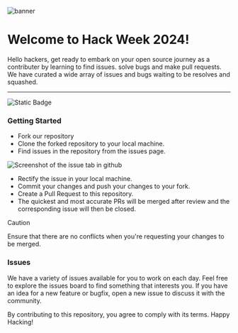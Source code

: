 ![banner](https://github.com/Vishnu-M-E/Hacktoberfest-2024/blob/main/assets/DO-HFest-EmailBanner-600px-1-@2x.png?raw=true)

# Welcome to Hack Week 2024!

Hello hackers, get ready to embark on your open source journey as a contributer by learning to find issues. solve bugs and make pull requests.
We have curated a wide array of issues and bugs waiting to be resolves and squashed. 
***


![Static Badge](https://img.shields.io/badge/Active_Status-Down-red)

### Getting Started

- Fork our repository
- Clone the forked repository to your local machine.
- Find issues in the repository from the issues page.
  
![Screenshot of the issue tab in github](https://github.com/Vishnu-M-E/Hacktoberfest-2024/blob/main/assets/issues.png)
- Rectify the issue in your local machine.
- Commit your changes and push your changes to your fork.
- Create a Pull Request to this repository.
- The quickest and most accurate PRs will be merged after review and the corresponding issue will then be closed.

> [!CAUTION]
> Ensure that there are no conflicts when you're requesting your changes to be merged.


### Issues

We have a variety of issues available for you to work on each day. Feel free to explore the issues board to find something that interests you. If you have an idea for a new feature or bugfix, open a new issue to discuss it with the community.

By contributing to this repository, you agree to comply with its terms. Happy Hacking!

